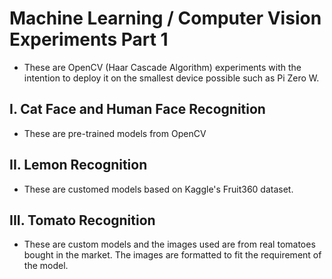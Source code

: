 # Machine Learning / Computer Vision Experiments Part 1
* These are OpenCV (Haar Cascade Algorithm) experiments with the intention to deploy it on the smallest device possible such as Pi Zero W.  

## I. Cat Face and Human Face Recognition
* These are pre-trained models from OpenCV

## II. Lemon Recognition
* These are customed models based on Kaggle's Fruit360 dataset.

## III. Tomato Recognition
* These are custom models and the images used are from real tomatoes bought in the market. The images are formatted to fit the requirement of the model. 





